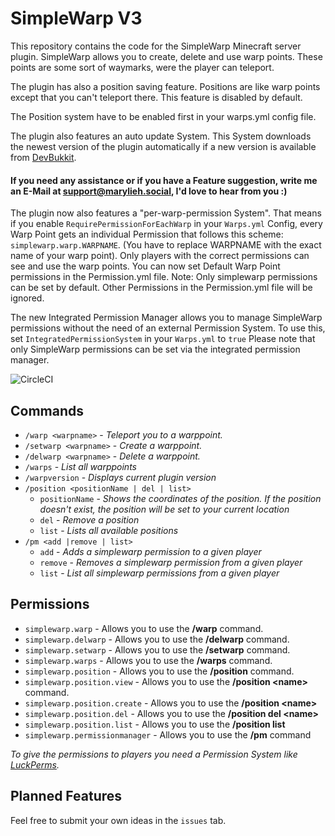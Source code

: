 # SimpleWarp V3

This repository contains the code for the SimpleWarp Minecraft server plugin. SimpleWarp allows you to create, delete and use 
warp points. These points are some sort of waymarks, were the player can teleport.

The plugin has also a position saving feature. Positions are like warp points except that you can't teleport there.
This feature is disabled by default.

The Position system have to be enabled first in your warps.yml config file.

The plugin also features an auto update System. This System downloads the newest version of the plugin automatically if a new version is available from [DevBukkit](https://dev.bukkit.org/).

#### If you need any assistance or if you have a Feature suggestion, write me an E-Mail at [support@marylieh.social](mailto:support@marylieh.social), I'd love to hear from you :)


The plugin now also features a "per-warp-permission System". 
That means if you enable `RequirePermissionForEachWarp` in your `Warps.yml` Config, every Warp Point gets an individual Permission that follows this scheme: `simplewarp.warp.WARPNAME`. 
(You have to replace WARPNAME with the exact name of your warp point). Only players with the correct permissions can see and use the warp points.
You can now set Default Warp Point permissions in the Permission.yml file. Note: Only simplewarp permissions can be set by default. Other Permissions in the Permission.yml file will be ignored. 

The new Integrated Permission Manager allows you to manage SimpleWarp permissions without the need of an external Permission System. To use this, set `IntegratedPermissionSystem` in your `Warps.yml` to `true`
Please note that only SimpleWarp permissions can be set via the integrated permission manager.

![CircleCI](https://gitlab.marylieh.social/md-public/simplewarpv3/badges/main/pipeline.svg)
## Commands

* `/warp <warpname>` - *Teleport you to a warppoint.*
* `/setwarp <warpname>` - *Create a warppoint.*
* `/delwarp <warpname>` - *Delete a warppoint.*
* `/warps` - *List all warppoints*
* `/warpversion` - *Displays current plugin version*
* `/position <positionName | del | list>`
  * `positionName` - *Shows the coordinates of the position. If the position doesn't exist, the position will be set to your current location*
  * `del` - *Remove a position*
  * `list` - *Lists all available positions*
* `/pm <add |remove | list>`
  * `add` - *Adds a simplewarp permission to a given player*
  * `remove` - *Removes a simplewarp permission from a given player*
  * `list` - *List all simplewarp permissions from a given player*

## Permissions

* `simplewarp.warp` - Allows you to use the **/warp** command.
* `simplewarp.delwarp` - Allows you to use the **/delwarp** command.
* `simplewarp.setwarp` - Allows you to use the **/setwarp** command.
* `simplewarp.warps` - Allows you to use the **/warps** command.
* `simplewarp.position` - Allows you to use the **/position** command.
* `simplewarp.position.view` - Allows you to use the **/position \<name>** command.
* `simplewarp.position.create` - Allows you to use the **/position \<name>**
* `simplewarp.position.del` - Allows you to use the **/position del \<name>**
* `simplewarp.position.list` - Allows you to use the **/position list**
* `simplewarp.permissionmanager` - Allows you to use the **/pm** command

*To give the permissions to players you need a Permission System like [LuckPerms](https://luckperms.net/).*

## Planned Features

Feel free to submit your own ideas in the `issues` tab.
